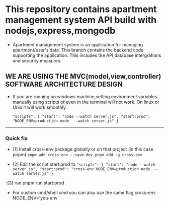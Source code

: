 # This repository contains apartment management system API build with nodejs,express,mongodb

- Apartment management system is an application for managing apartment/user's data. This branch contains the backend code supporting the application. This includes the API,database intergrations and security measures.

## WE ARE USING THE MVC(model,view,controller) SOFTWARE ARCHITECTURE DESIGN

- If you are running on windows machine,setting environment variables manually using scripts of even in the terminal will not work. On linux or Unix it will work smoothly.

  `"scripts": {
"start": "node --watch server.js",
"start:prod": "NODE_ENV=production node  --watch server.js"
}`

---

### Quick fix

- [1] Install cross-env package globally or on that project (in this case pnpm)
  `pnpm add cross-env --save-dev
pnpm add -g cross-env`

- [2] Edit the script start:prod to
  `"scripts": {
"start": "node --watch server.js",
"start:prod": "cross-env NODE_ENV=production node  --watch server.js"
}`

-[3] run pnpm run start:prod

- For custom cmd/shell cmd you can also use the same flag cross-env NODE_ENV='you-env'
